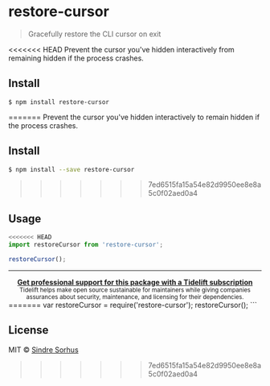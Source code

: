 # restore-cursor

> Gracefully restore the CLI cursor on exit

<<<<<<< HEAD
Prevent the cursor you've hidden interactively from remaining hidden if the process crashes.

## Install

```
$ npm install restore-cursor
```
=======
Prevent the cursor you've hidden interactively to remain hidden if the process crashes.


## Install

```sh
$ npm install --save restore-cursor
```

>>>>>>> 7ed6515fa15a54e82d9950ee8e8a5c0f02aed0a4

## Usage

```js
<<<<<<< HEAD
import restoreCursor from 'restore-cursor';

restoreCursor();
```

---

<div align="center">
	<b>
		<a href="https://tidelift.com/subscription/pkg/npm-restore-cursor?utm_source=npm-restore-cursor&utm_medium=referral&utm_campaign=readme">Get professional support for this package with a Tidelift subscription</a>
	</b>
	<br>
	<sub>
		Tidelift helps make open source sustainable for maintainers while giving companies<br>assurances about security, maintenance, and licensing for their dependencies.
	</sub>
</div>
=======
var restoreCursor = require('restore-cursor');
restoreCursor();
```


## License

MIT © [Sindre Sorhus](http://sindresorhus.com)
>>>>>>> 7ed6515fa15a54e82d9950ee8e8a5c0f02aed0a4
